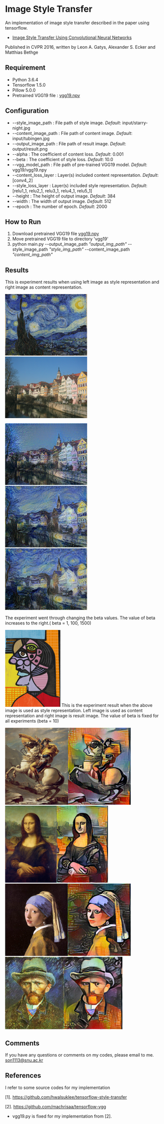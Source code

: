 # Image Style Transfer

An implementation of image style transfer described in the paper using tensorflow.
* [Image Style Transfer Using Convolutional Neural Networks](http://www.cv-foundation.org/openaccess/content_cvpr_2016/papers/Gatys_Image_Style_Transfer_CVPR_2016_paper.pdf)

Published in CVPR 2016, written by Leon A. Gatys, Alexander S. Ecker and Matthias Bethge

## Requirement
- Python 3.6.4
- Tensorflow 1.5.0 
- Pillow 5.0.0
- Pretrained VGG19 file : [vgg19.npy](https://mega.nz/#!xZ8glS6J!MAnE91ND_WyfZ_8mvkuSa2YcA7q-1ehfSm-Q1fxOvvs)

## Configuration

- --style_image_path : File path of style image. *Default*: input/starry-night.jpg
- --content_image_path : File path of content image. *Default*: input/tubingen.jpg
- --output_image_path : File path of result image. *Default*: output/result.png
- --alpha : The coefficient of content loss. *Default*: 0.001
- --beta : The coefficient of style loss. *Default*: 10.0
- --vgg_model_path : File path of pre-trained VGG19 model. *Default*: vgg19/vgg19.npy
- --content_loss_layer : Layer(s) included content representation. *Default*: [conv4_2]
- --style_loss_layer : Layer(s) included style representation. *Default*: [relu1_1, relu2_1, relu3_1, relu4_1, relu5_1]
- --height : The height of output image. *Default*: 384
- --width : The width of output image. *Default*: 512
- --epoch : The number of epoch. *Default*: 2000

## How to Run
1) Download pretrained VGG19 file [vgg19.npy](https://mega.nz/#!xZ8glS6J!MAnE91ND_WyfZ_8mvkuSa2YcA7q-1ehfSm-Q1fxOvvs)
2) Move pretrained VGG19 file to directory 'vgg19'
3) python main.py --output_image_path  *"output_img_path"*  --style_image_path *"style_img_path"* --content_image_path *"content_img_path"*

## Results
This is experiment results when using left image as style representation and right image as content representation.
<p align = "center">

<img src = "input/starry-night.jpg" height = "200px"> <img src = "input/tubingen.jpg" height = "200px">

<img src = "output/result_beta1.png" height = "200px"><img src = "output/result_beta100.png" height = "200px"><img src = "output/result_beta1500.png" height = "200px">

The experiment went through changing the beta values. The value of beta increases to the right.( beta = 1, 100, 1500)



<img src = "input/picasso.jpg" height = "250px">
This is the experiment result when the above image is used as style representation.
Left image is used as content representation and right image is result image. The value of beta is fixed for all experiments (beta = 10)

<img src = "input/napoleon.jpg" height = "250px"><img src = "output/nap_pica_beta10.png" height = "250px"><img src = "input/monalisa.jpg" height = "250px"><img src = "output/pica_mona_beta10.png" height = "250px">
<img src = "input/girl.jpeg" height = "235px"><img src = "output/pica_girl_beta10.png" height = "235px"><img src = "input/gogh.jpg" height = "235px"><img src = "output/pica_gogh_beta10.png" height = "235px">


## Comments
If you have any questions or comments on my codes, please email to me. [son1113@snu.ac.kr](mailto:son1113@snu.ac.kr)

## References

I refer to some source codes for my implementation

[1]. https://github.com/hwalsuklee/tensorflow-style-transfer

[2]. https://github.com/machrisaa/tensorflow-vgg
* vgg19.py is fixed for my implementation from [2].


